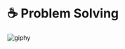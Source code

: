 # ☕ Problem Solving

![giphy](https://user-images.githubusercontent.com/56490555/161866614-5ac60856-57d5-42dd-adac-6129617f10d0.gif)
